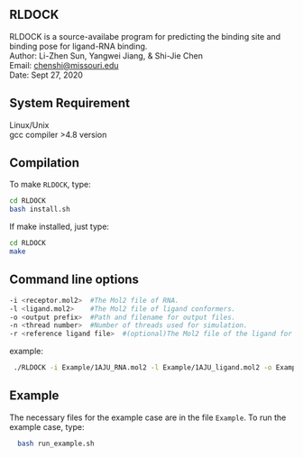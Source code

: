 **RLDOCK**
-----------------
RLDOCK is a source-availabe program for predicting the binding site and binding pose for ligand-RNA binding.  
Author: Li-Zhen Sun, Yangwei Jiang, & Shi-Jie Chen   
Email: chenshi@missouri.edu   
Date: Sept 27, 2020

System Requirement
------------------

 Linux/Unix  
 gcc compiler >4.8 version 
 
Compilation
----------------- 
To make `RLDOCK`, type:
```Bash
cd RLDOCK  
bash install.sh
```
If make installed, just type:
```Bash
cd RLDOCK  
make
```

Command line options
----------------- 
```Bash
-i <receptor.mol2>  #The Mol2 file of RNA.  
-l <ligand.mol2>    #The Mol2 file of ligand conformers.  
-o <output prefix>  #Path and filename for output files.  
-n <thread number>  #Number of threads used for simulation.  
-r <reference ligand file>  #(optional)The Mol2 file of the ligand for RMSD calculation.  
 ```   
  example:
 ```Bash
  ./RLDOCK -i Example/1AJU_RNA.mol2 -l Example/1AJU_ligand.mol2 -o Example/1AJU -n 20 -r Example/1AJU_ref.mol2    
```
Example
-----------------
The necessary files for the example case are in the file `Example`.
To run the example case, type:
```Bash
  bash run_example.sh
 ```
